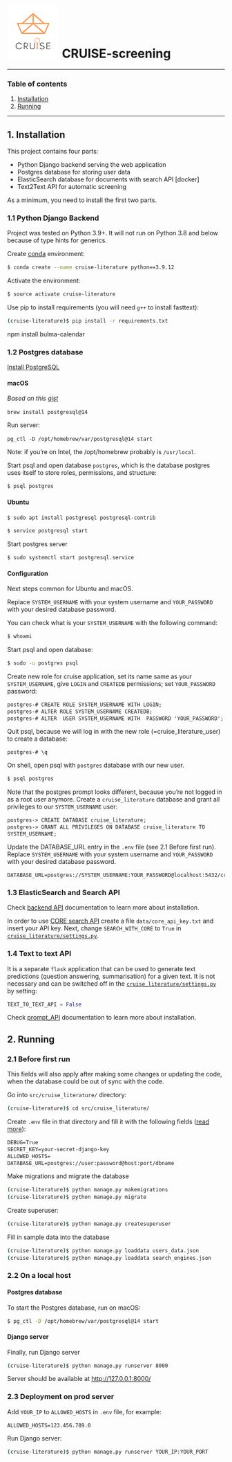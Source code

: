 # ![cruise-logo.png](src%2Fcruise_literature%2Fstatic%2Fimg%2Fcruise-logo-small.png) CRUISE-screening 

---

### Table of contents
1. [Installation](#installation)
2. [Running](#running)


---

## <a name='installation' /> 1. Installation

This project contains four parts:

- Python Django backend serving the web application
- Postgres database for storing user data
- ElasticSearch database for documents with search API [docker]
- Text2Text API for automatic screening

As a minimum, you need to install the first two parts.

### 1.1 Python Django Backend

Project was tested on Python 3.9+. It will not run on Python 3.8 and below because of type hints for generics.

Create [conda](https://docs.conda.io/en/latest/miniconda.html) environment:

```bash
$ conda create --name cruise-literature python==3.9.12
```

Activate the environment:

```bash
$ source activate cruise-literature
```

Use pip to install requirements (you will need `g++` to install fasttext):

```bash
(cruise-literature)$ pip install -r requirements.txt
```

npm install bulma-calendar


### 1.2 Postgres database

[Install PostgreSQL](https://www.postgresql.org/download/)

#### macOS

*Based on this [gist](https://gist.github.com/phortuin/2fe698b6c741fd84357cec84219c6667)*

`brew install postgresql@14`

Run server:

`pg_ctl -D /opt/homebrew/var/postgresql@14 start`

Note: if you’re on Intel, the /opt/homebrew probably is `/usr/local`.

Start psql and open database `postgres`, which is the database postgres uses itself to store roles, permissions, and structure:

```bash
$ psql postgres
```

#### Ubuntu

```bash
$ sudo apt install postgresql postgresql-contrib
```

```bash
$ service postgresql start
```

Start postgres server

```bash
$ sudo systemctl start postgresql.service
```

#### Configuration

Next steps common for Ubuntu and macOS.

Replace `SYSTEM_USERNAME` with your system username and `YOUR_PASSWORD` with your desired database password.

You can check what is your `SYSTEM_USERNAME` with the following command:

```bash
$ whoami
```

Start psql and open database:

```bash
$ sudo -u postgres psql
```

Create new role for cruise application, set its name same as your `SYSTEM_USERNAME`, give `LOGIN` and `CREATEDB` permissions; set `YOUR_PASSWORD` password:

```postgres
postgres-# CREATE ROLE SYSTEM_USERNAME WITH LOGIN;
postgres-# ALTER ROLE SYSTEM_USERNAME CREATEDB;
postgres-# ALTER  USER SYSTEM_USERNAME WITH  PASSWORD 'YOUR_PASSWORD';
```

Quit psql, because we will log in with the new role (=cruise_literature_user) to create a database:

```postgres
postgres-# \q
```


On shell, open psql with `postgres` database with our new user.

```bash
$ psql postgres
```

Note that the postgres prompt looks different, because you’re not logged in as a root user anymore. Create a `cruise_literature` database and grant all privileges to our `SYSTEM_USERNAME` user:

```postgres
postgres-> CREATE DATABASE cruise_literature;
postgres-> GRANT ALL PRIVILEGES ON DATABASE cruise_literature TO SYSTEM_USERNAME;
```

Update the DATABASE_URL entry in the `.env` file (see 2.1 Before first run). Replace `SYSTEM_USERNAME` with your system username and `YOUR_PASSWORD` with your desired database password.

```text
DATABASE_URL=postgres://SYSTEM_USERNAME:YOUR_PASSWORD@localhost:5432/cruise_literature
```


### 1.3 ElasticSearch and Search API

Check [backend API](src/backend/search_app/README.md) documentation to learn more about installation.

In order to use [CORE search API](https://core.ac.uk/services/api) create a file `data/core_api_key.txt` and insert your API key.
Next, change `SEARCH_WITH_CORE` to  `True` in [`cruise_literature/settings.py`](src/cruise_literature/cruise_literature/settings.py).

### 1.4 Text to text API

It is a separate `flask` application that can be used to generate text predictions (question answering, summarisation) for a given text.
It is not necessary and can be switched off in the [`cruise_literature/settings.py`](src/cruise_literature/cruise_literature/settings.py) by setting:

```python
TEXT_TO_TEXT_API = False
```

Check [prompt_API](src/backend/ml_api/README.md) documentation to learn more about installation.


## <a name='running' /> 2. Running

### 2.1 Before first run

This fields will also apply after making some changes or updating the code, when the database could be out of sync with the code.

Go into `src/cruise_literature/` directory: 

```bash
(cruise-literature)$ cd src/cruise_literature/
```

Create `.env` file in that directory and fill it with the following fields ([read more](https://django-environ.readthedocs.io/en/latest/quickstart.html)):

```text
DEBUG=True
SECRET_KEY=your-secret-django-key
ALLOWED_HOSTS=
DATABASE_URL=postgres://user:password@host:port/dbname
```

Make migrations and migrate the database

```bash
(cruise-literature)$ python manage.py makemigrations
(cruise-literature)$ python manage.py migrate
```

Create superuser:

```bash
(cruise-literature)$ python manage.py createsuperuser
```

Fill in sample data into the database

```bash
(cruise-literature)$ python manage.py loaddata users_data.json
(cruise-literature)$ python manage.py loaddata search_engines.json
```


### 2.2 On a local host

#### Postgres database

To start the Postgres database, run on macOS:

```bash
$ pg_ctl -D /opt/homebrew/var/postgresql@14 start
```

#### Django server

Finally, run Django server

```bash
(cruise-literature)$ python manage.py runserver 8000
```

Server should be available at http://127.0.0.1:8000/


### 2.3 Deployment on prod server

Add `YOUR_IP` to `ALLOWED_HOSTS` in `.env` file, for example:

```text
ALLOWED_HOSTS=123.456.789.0
```

Run Django server:

```bash
(cruise-literature)$ python manage.py runserver YOUR_IP:YOUR_PORT
```
